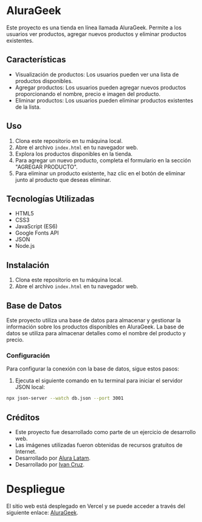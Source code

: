 # AluraGeek

Este proyecto es una tienda en línea llamada AluraGeek. Permite a los usuarios ver productos, agregar nuevos productos y eliminar productos existentes.

## Características

- Visualización de productos: Los usuarios pueden ver una lista de productos disponibles.
- Agregar productos: Los usuarios pueden agregar nuevos productos proporcionando el nombre, precio e imagen del producto.
- Eliminar productos: Los usuarios pueden eliminar productos existentes de la lista.

## Uso

1. Clona este repositorio en tu máquina local.
2. Abre el archivo `index.html` en tu navegador web.
3. Explora los productos disponibles en la tienda.
4. Para agregar un nuevo producto, completa el formulario en la sección "AGREGAR PRODUCTO".
5. Para eliminar un producto existente, haz clic en el botón de eliminar junto al producto que deseas eliminar.

## Tecnologías Utilizadas

- HTML5
- CSS3
- JavaScript (ES6)
- Google Fonts API
- JSON
- Node.js

## Instalación

1. Clona este repositorio en tu máquina local.
2. Abre el archivo `index.html` en tu navegador web.

## Base de Datos

Este proyecto utiliza una base de datos para almacenar y gestionar la información sobre los productos disponibles en AluraGeek. La base de datos se utiliza para almacenar detalles como el nombre del producto y precio.

### Configuración

Para configurar la conexión con la base de datos, sigue estos pasos:

1. Ejecuta el siguiente comando en tu terminal para iniciar el servidor JSON local:

```bash
npx json-server --watch db.json --port 3001
```

## Créditos

- Este proyecto fue desarrollado como parte de un ejercicio de desarrollo web.
- Las imágenes utilizadas fueron obtenidas de recursos gratuitos de Internet.
- Desarrollado por [Alura Latam](https://www.linkedin.com/company/alura-latam/).
- Desarrollado por [Ivan Cruz](https://www.linkedin.com/in/ivan-cruz-1906mx/).


# Despliegue

El sitio web está desplegado en Vercel y se puede acceder a través del siguiente enlace: [AluraGeek](https://alura-geek-lake.vercel.app/).

